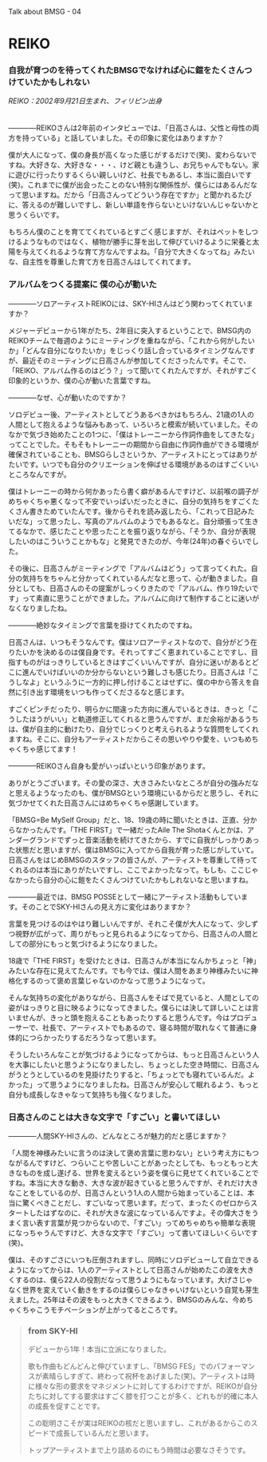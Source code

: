 Talk about BMSG - 04
# REIKO
### 自我が育つのを待ってくれたBMSGでなければ心に鎧をたくさんつけていたかもしれない

*REIKO：2002年9月21日生まれ、フィリピン出身*
<br/><br/><br/>
————REIKOさんは2年前のインタビューでは、「日高さんは、父性と母性の両方を持っている」と話していました。その印象に変化はありますか？

僕が大人になって、僕の身長が高くなった感じがするだけで(笑)、変わらないですね。大好きな、大好きな・・・、けど親とも違うし、お兄ちゃんでもない。家に遊びに行ったりするくらい親しいけど、社長でもあるし、本当に面白いです(笑)。これまでに僕が出会ったことのない特別な関係性が、僕らにはあるんだなって思いますね。だから「日高さんってどういう存在ですか」と聞かれるたびに、答えるのが難しいですし、新しい単語を作らないといけないんじゃないかと思うくらいです。

もちろん僕のことを育ててくれているとすごく感じますが、それはペットをしつけるようなものではなく、植物が勝手に芽を出して伸びていけるように栄養と太陽を与えてくれるような育て方なんですよね。「自分で大きくなってね」みたいな、自主性を尊重した育て方を日高さんはしてくれてます。

### アルバムをつくる提案に 僕の心が動いた
————ソロアーティストREIKOには、SKY-HIさんはどう関わってくれていますか？

メジャーデビューから1年がたち、2年目に突入するということで、BMSG内のREIKOチームで毎週のようにミーティングを重ねながら、「これから何がしたいか」「どんな自分になりたいか」をじっくり話し合っているタイミングなんですが、最近そのミーティングに日高さんが参加してくださったんです。そこで、「REIKO、アルバム作るのはどう？」って聞いてくれたんですが、それがすごく印象的というか、僕の心が動いた言葉ですね。

————なぜ、心が動いたのですか？

ソロデビュー後、アーティストとしてどうあるべきかはもちろん、21歳の1人の人間として抱えるような悩みもあって、いろいろと模索が続いていました。そのなかで気づき始めたことの1つに、「僕はトレーニーから作詞作曲をしてきたな」ってことでした。そもそもトレーニーの期間から自由に作詞作曲ができる環境が確保されていることも、BMSGらしさというか、アーティストにとってはありがたいです。いつでも自分のクリエーションを伸ばせる環境があるのはすごくいいところなんですが。

僕はトレーニーの時から何かあったら書く癖があるんですけど、以前喉の調子がめちゃくちゃ悪くなって不安でいっぱいだったときに、自分の気持ちをすごくたくさん書きためていたんです。後からそれを読み返したら、「これって日記みたいだな」って思ったし、写真のアルバムのようでもあるなと。自分頑張って生きてるなかで、感じたことや思ったことを振り返りながら、「そうか、自分が表現したいのはこういうことかもな」と発見できたのが、今年(24年)の春ぐらいでした。

その後に、日高さんがミーティングで「アルバムはどう」って言ってくれた。自分の気持ちをちゃんと分かってくれているんだなと思って、心が動きました。自分としても、日高さんのその提案がしっくりきたので「アルバム、作り19たいです」って素直に思うことができました。アルバムに向けて制作することに迷いがなくなりましたね。

————絶妙なタイミングで言葉を掛けてくれたのですね。

日高さんは、いつもそうなんです。僕はソロアーティストなので、自分がどう在りたいかを決めるのは僕自身です。それってすごく恵まれていることですし、目指すものがはっきりしているときはすごくいいんですが、自分に迷いがあるとどこに進んでいけばいいのか分からないという難しさも感じたり。日高さんは「こうしなよ」というふうに一方的に押し付けることはせずに、僕の中から答えを自然に引き出す環境をいつも作ってくださるなと感じます。

すごくピンチだったり、明らかに間違った方向に進んでいるときは、きっと「こうしたほうがいい」と軌道修正してくれると思うんですが、まだ余裕があるうちは、僕が自主的に動けたり、自分でじっくりと考えられるような質問をしてくれますね。そこに、自分もアーティストだからこその思いやりや愛を、いつもめちゃくちゃ感じてます！

————REIKOさん自身も愛がいっぱいという印象があります。

ありがとうございます。その愛の深さ、大きさみたいなところが自分の強みだなと思えるようなったのも、僕がBMSGという環境にいるからだと思うし、それに気づかせてくれた日高さんにはめちゃくちゃ感謝しています。

「BMSG=Be MySelf Group」だと、18、19歳の時に聞いたときは、正直、分からなかったんです。「THE FIRST」で一緒だったAile The Shotaくんとかは、アンダーグランドでずっと音楽活動を続けてきたから、すでに自我がしっかりあった状態だと思いますが、僕はBMSGに入ってから自我が育った感じがしていて。日高さんをはじめBMSGのスタッフの皆さんが、アーティストを尊重して待ってくれるのは本当にありがたいですし、ここでよかったなって。もしも、ここじゃなかったら自分の心に鎧をたくさんつけていたかもしれないなと思いますね。

————最近では、BMSG POSSEとして一緒にアーティスト活動もしています。そのことでSKY-HIさんの見え方に変化はありますか？

言葉を見つけるのはやはり難しいんですが、それこそ僕が大人になって、少しずつ視野が広がって、周りがもっと見られるようになってから、日高さんの人間としての部分にもっと気づけるようになりました。

18歳で「THE FIRST」を受けたときは、日高さんが本当になんかちょっと「神」みたいな存在に見えてたんです。でも今では、僕は人間をあまり神様みたいに神格化するのって褒め言葉じゃないのかなって思うようになって。

そんな気持ちの変化がありながら、日高さんをそばで見ていると、人間としての姿がはっきりと目に映るようになってきました。僕らには決して詳しいことは言いませんが、きっと頭を抱えることもあったりすると思うんです。今はプロデューサーで、社長で、アーティストでもあるので、寝る時間が取れなくて普通に身体的につらかったりするだろうなって思います。

そうしたいろんなことが気づけるようになってからは、もっと日高さんという人を大事にしたいと思うようになりましたし、ちょっとした空き時間に、日高さんがうとうとしているのを見掛けたりすると、「ちょっとでも寝れているんだ。よかった」って思うようになりましたね。日高さんが安心して眠れるよう、もっと自分も成長しなきゃなって気持ちも強くなりました。

### 日高さんのことは大きな文字で「すごい」と書いてほしい
————人間SKY-HIさんの、どんなところが魅力的だと感じますか？

「人間を神様みたいに言うのは決して褒め言葉に思わない」という考え方にもつながるんですけど、つらいことや苦しいことがあったとしても、もっともっと大きなものを成し遂げる、世界を変えるという姿を僕らに見せてくれていることですね。本当に大きな動き、大きな波が起きていると思うんですが、それだけ大きなことをしているのが、日高さんという1人の人間から始まっていることは、本当に驚くべきことだし、すごいなって思います。だって、まったくのゼロからスタートしたはずなのに、それが大きな波になっているんですよ。その偉大さをうまく言い表す言葉が見つからないので、「すごい」ってめちゃめちゃ簡単な表現になっちゃうんですけど、大きな文字で「すごい」って書いてほしいくらいです(笑)。

僕は、そのすごさにいつも圧倒されますし、同時にソロデビューして自立できるようになってからは、1人のアーティストとして日高さんが始めたこの波を大きくするのは、僕ら22人の役割だなって思うようにもなっています。大げさじゃなく世界を変えていく動きをするのは僕らじゃなきゃいけないという自覚も芽生えました。25年はその波をもっと大きくできるよう、BMSGのみんな、今めちゃくちゃこうモチベーションが上がってるところです。


> ### from SKY-HI
> デビューから1年！本当に立派になりました。
> 
> 歌も作曲もどんどんと伸びていますし、「BMSG FES」でのパフォーマンスが素晴らしすぎて、終わって祝杯をあげました(笑)。アーティストは時に様々な形の要求をマネジメントに対してするわけですが、REIKOが自分たちに対してする要求はすごく膝を打つことが多く、どれもが的確に本人の成長を促すことです。
> 
> この聡明さこそが実はREIKOの核だと思いますし、これがあるからこのスピードで成長しているんだと思います。
> 
> トップアーティストまで上り詰めるのにもう時間は必要なさそうです。
>
> 

